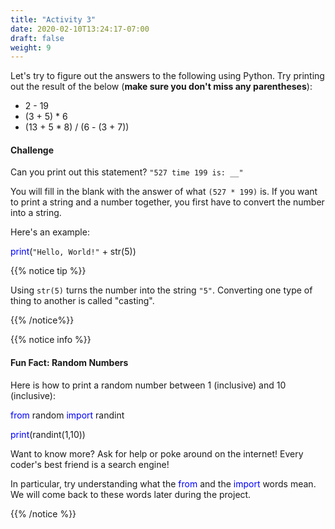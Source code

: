 ```yaml
---
title: "Activity 3"
date: 2020-02-10T13:24:17-07:00
draft: false
weight: 9
---
```


Let's try to figure out the answers to the following using Python. Try printing out the result of the below (<b>make sure you don't miss any parentheses</b>):

- 2 - 19
- (3 + 5) * 6
- (13 + 5 * 8) / (6 - (3 + 7))

#### Challenge

Can you print out this statement? `"527 time 199 is: __"`

You will fill in the blank with the answer of what `(527 * 199)` is. If you want to print a string and a number together, you first have to convert the number into a string. 

Here's an example:


 <font color="blue">print</font>(`"Hello, World!"` + str(5))

{{% notice tip %}}

Using `str(5)` turns the number into the string `"5"`. Converting one type of thing to another is called "casting".

{{% /notice%}}

{{% notice info %}}
#### Fun Fact: Random Numbers

Here is how to print a random number between 1 (inclusive) and 10 (inclusive):

<font color="blue">from</font> random <font color="blue">import</font> randint

<font color="blue">print</font>(randint(1,10))

Want to know more? Ask for help or poke around on the internet! Every coder's best friend is a search engine! 

In particular, try understanding what the <font color="blue">from</font> and the <font color="blue">import</font> words mean. We will come back to these words later during the project. 

{{% /notice %}}
